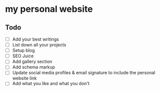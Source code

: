# my personal website


## Todo

- [ ] Add your best writings
- [ ] List down all your projects
- [ ] Setup blog
- [ ] SEO Juice
- [ ] Add gallery section
- [ ] Add schema markup
- [ ] Update social media profiles & email signature to include the personal website link
- [ ] Add what you like and what you don't
